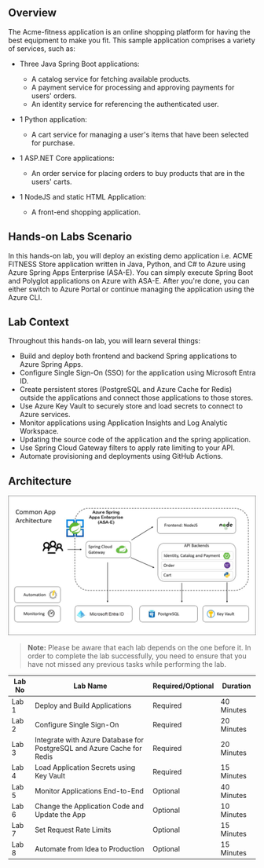 ## Overview

The Acme-fitness application is an online shopping platform for having the best equipment to make you fit. This sample application comprises a variety of services, such as:

* Three Java Spring Boot applications:
  * A catalog service for fetching available products.
  * A payment service for processing and approving payments for users' orders.
  * An identity service for referencing the authenticated user.

* 1 Python application:
  * A cart service for managing a user's items that have been selected for purchase.

* 1 ASP.NET Core applications:
  * An order service for placing orders to buy products that are in the users' carts.

* 1 NodeJS and static HTML Application:
  * A front-end shopping application.


## Hands-on Labs Scenario
In this hands-on lab, you will deploy an existing demo application i.e. ACME FITNESS Store application written in Java, Python, and C# to Azure using Azure Spring Apps Enterprise (ASA-E). You can simply execute Spring Boot and Polyglot applications on Azure with ASA-E. After you're done, you can either switch to Azure Portal or continue managing the application using the Azure CLI.

## Lab Context
Throughout this hands-on lab, you will learn several things:

- Build and deploy both frontend and backend Spring applications to Azure Spring Apps.
- Configure Single Sign-On (SSO) for the application using Microsoft Entra ID.
- Create persistent stores (PostgreSQL and Azure Cache for Redis) outside the applications and connect those applications to those stores.
- Use Azure Key Vault to securely store and load secrets to connect to Azure services.
- Monitor applications using Application Insights and Log Analytic Workspace.
- Updating the source code of the application and the spring application.
- Use Spring Cloud Gateway filters to apply rate limiting to your API.
- Automate provisioning and deployments using GitHub Actions.

## Architecture

![acme-fitness](Images/java1.png)


> **Note:** Please be aware that each lab depends on the one before it. In order to complete the lab successfully, you need to ensure that you have not missed any previous tasks while performing the lab.




| Lab No | Lab Name | Required/Optional | Duration |
| ------ | -------- | ----------------- | -------- |
| Lab 1 | Deploy and Build Applications | Required | 40 Minutes |
| Lab 2 | Configure Single Sign-On | Required | 20 Minutes |
| Lab 3 | Integrate with Azure Database for PostgreSQL and Azure Cache for Redis | Required | 20 Minutes |
| Lab 4 | Load Application Secrets using Key Vault | Required | 15 Minutes |
| Lab 5 | Monitor Applications End-to-End | Optional | 40 Minutes|
| Lab 6 | Change the Application Code and Update the App | Optional | 10 Minutes |
| Lab 7 | Set Request Rate Limits | Optional | 15 Minutes |
| Lab 8 | Automate from Idea to Production | Optional | 15 Minutes |

